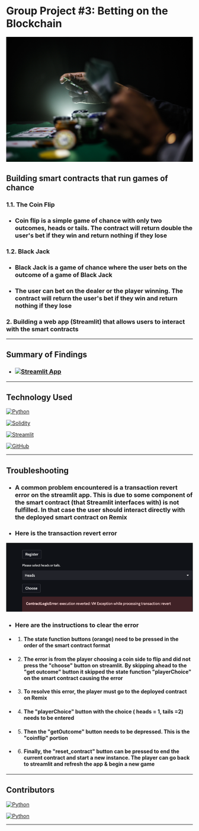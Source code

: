 # Group Project #3: Betting on the Blockchain

[![Gambling Image](https://github.com/DigitalGoldRush/Group-Project-3-Betting-on-the-blockchain/blob/main/media/gambling%20image.jpeg)](https://github.com/DigitalGoldRush/Group-Project-3-Betting-on-the-blockchain/blob/main/media/gambling%20image.jpeg)


## Building smart contracts that run games of chance

### 1.1. The Coin Flip

- ### Coin flip is a simple game of chance with only two outcomes, heads or tails. The contract will return double the user's bet if they win and return nothing if they lose

### 1.2. Black Jack

- ### Black Jack is a game of chance where the user bets on the outcome of a game of Black Jack

- ### The user can bet on the dealer or the player winning. The contract will return the user's bet if they win and return nothing if they lose

### 2. Building a web app (Streamlit) that allows users to interact with the smart contracts

---

## Summary of Findings

- ### [![Streamlit App](https://static.streamlit.io/badges/streamlit_badge_black_white.svg)](https://share.streamlit.io/digitalgoldrush/project-2-emotional-recognition/main/Emotion_recognition.ipynb)

---

## Technology Used

[![Python](https://img.shields.io/badge/Python-3.9.12-blue)](https://www.python.org/downloads/release/python-3912/)

[![Solidity](https://img.shields.io/badge/Solidity-0.8.9-blue)](https://docs.soliditylang.org/en/v0.8.9/)

[![Streamlit](https://img.shields.io/badge/Streamlit-0.88.0-blue)](https://docs.streamlit.io/en/stable/)

[![GitHub](https://img.shields.io/badge/github-%23121011.svg?style=for-the-badge&logo=github&logoColor=white)](https://github.com/DigitalGoldRush?tab=repositories)

---

## Troubleshooting

- ### A common problem encountered is a transaction revert error on the streamlit app.  This is due to some component of the smart contract (that Streamlit interfaces with) is not fulfilled. In that case the user should interact directly with the deployed smart contract on Remix

- ### Here is the transaction revert error

[![Gambling Image](https://github.com/DigitalGoldRush/Group-Project-3-Betting-on-the-blockchain/blob/main/media/VM%20exception%20error:%20revert.png)](https://github.com/DigitalGoldRush/Group-Project-3-Betting-on-the-blockchain/blob/main/media/VM%20exception%20error:%20revert.png)

- ### Here are the instructions to clear the error

- 1. #### The state function buttons (orange) need to be pressed in the order of the smart contract format

- 2. #### The error is from the player choosing a coin side to flip and did not press the "choose" button on streamlit. By skipping ahead to the "get outcome" button it skipped the state function "playerChoice" on the smart contract causing the error

- 3. #### To resolve this error, the player must go to the deployed contract on Remix

- 4. #### The "playerChoice" button with the choice ( heads = 1, tails =2) needs to be entered

- 5. #### Then the "getOutcome" button needs to be depressed. This is the "coinflip" portion

- 6. ####  Finally, the "reset_contract" button can be pressed to end the current contract and start a new instance. The player can go back to streamlit and refresh the app & begin a new game

---

## Contributors

[![Python](https://img.shields.io/badge/Michael_Dionne-LinkedIn-blue)](https://www.linkedin.com/in/michael-dionne-b2a1b61b/)

[![Python](https://img.shields.io/badge/David_Lampach-LinkedIn-blue)](https://www.linkedin.com/in/david-lampach-1b21133a/)

---
